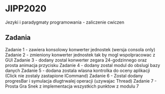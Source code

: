 # JIPP2020

Jezyki i paradygmaty programowania - zaliczenie cwiczen

## Zadania

Zadanie 1 - zawiera konsolowy konwerter jednostek (wersja consola only)
Zadanie 2 - zmieniony konwerter jednostek tak by mogl wspolpracowac z GUI
Zadanie 3 - dodany zostal konwerter zegara 24-godzinnego oraz prosta animacja przycisku
Zadanie 4 - dodany zostal modul do obslugi bazy danych
Zadanie 5 - dodana zostala wlasna kontrolka do oceny aplikacji (Click nie zostaly zastapione ICommand)
Zadanie 6 - Zostal dodany progresBar i symulacja dlugtrwalej operacji (uzywajac Thread)
Zadanie 7 - Prosta Gra Snek z implementacja wszystkich punktow z modulu 7
